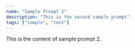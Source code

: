```yaml
---
name: "Sample Prompt 2"
description: "This is the second sample prompt"
tags: ["sample", "test"]
---
```


This is the content of sample prompt 2.